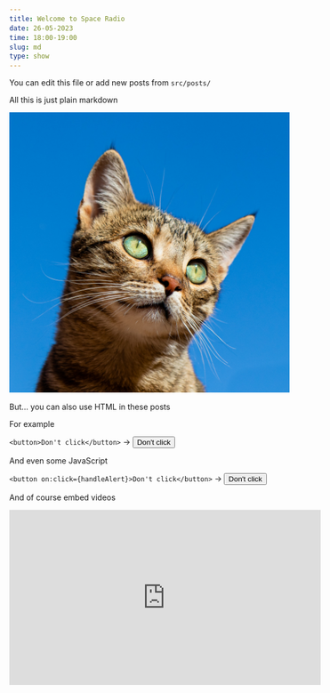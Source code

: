 ```yaml
---
title: Welcome to Space Radio
date: 26-05-2023
time: 18:00-19:00
slug: md
type: show
---
```



You can edit this file or add new posts from `src/posts/`

All this is just plain markdown

![cat](./images/cat.jpg)

But... you can also use HTML in these posts

For example

`<button>Don't click</button>` -> <button>Don't click</button>

And even some JavaScript

`<button on:click={handleAlert}>Don't click</button>` -> <button on:click={handleAlert}>Don't click</button>

And of course embed videos

<iframe width="560" height="315" src="https://www.youtube.com/embed/sIlNIVXpIns" title="YouTube video player" frameborder="0" allow="accelerometer; autoplay; clipboard-write; encrypted-media; gyroscope; picture-in-picture; web-share" allowfullscreen></iframe>
